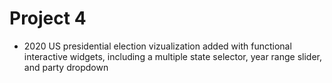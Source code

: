 # Project 4
- 2020 US presidential election vizualization added with functional interactive widgets, including a multiple state selector, year range slider, and party dropdown
